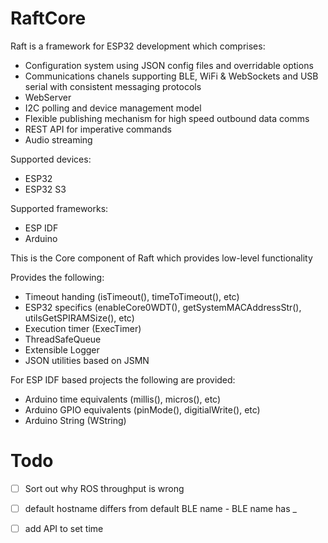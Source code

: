 # RaftCore

Raft is a framework for ESP32 development which comprises:
- Configuration system using JSON config files and overridable options
- Communications chanels supporting BLE, WiFi & WebSockets and USB serial with consistent messaging protocols
- WebServer
- I2C polling and device management model
- Flexible publishing mechanism for high speed outbound data comms
- REST API for imperative commands
- Audio streaming

Supported devices:
- ESP32
- ESP32 S3

Supported frameworks:
- ESP IDF
- Arduino

This is the Core component of Raft which provides low-level functionality

Provides the following:
- Timeout handing (isTimeout(), timeToTimeout(), etc)
- ESP32 specifics (enableCore0WDT(), getSystemMACAddressStr(), utilsGetSPIRAMSize(), etc)
- Execution timer (ExecTimer)
- ThreadSafeQueue
- Extensible Logger
- JSON utilities based on JSMN

For ESP IDF based projects the following are provided:
- Arduino time equivalents (millis(), micros(), etc)
- Arduino GPIO equivalents (pinMode(), digitialWrite(), etc)
- Arduino String (WString)

# Todo

- [ ] Sort out why ROS throughput is wrong
- [ ] default hostname differs from default BLE name - BLE name has _
- [ ] add API to set time


